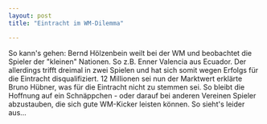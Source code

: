```yaml
---
layout: post
title: "Eintracht im WM-Dilemma"

---
```


So kann's gehen: Bernd Hölzenbein weilt bei der WM und beobachtet die Spieler der "kleinen" Nationen. So z.B. Enner Valencia aus Ecuador. Der allerdings trifft dreimal in zwei Spielen und hat sich somit wegen Erfolgs für die Eintracht disqualifiziert. 12 Millionen sei nun der Marktwert erklärte Bruno Hübner, was für die Eintracht nicht zu stemmen sei. So bleibt die Hoffnung auf ein Schnäppchen - oder darauf bei anderen Vereinen Spieler abzustauben, die sich gute WM-Kicker leisten können. So sieht's leider aus...


